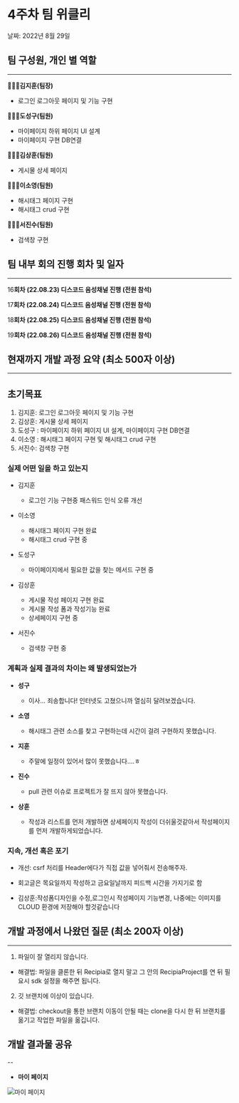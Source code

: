 # 4주차 팀 위클리

날짜: 2022년 8월 29일

## 팀 구성원, 개인 별 역할

---

**🙋🏻‍♂️김지훈(팀장)**

- 로그인 로그아웃 페이지 및 기능 구현

**🙋🏻‍♂️도성구(팀원)**

- 마이페이지 하위 페이지 UI 설계
- 마이페이지 구현 DB연결

**🙋🏻‍♂️김상훈(팀원)**

- 게시물 상세 페이지

**🙋🏻‍♀️이소영(팀원)**

- 해시태그 페이지 구현
- 해시태그 crud 구현

**🙋🏻‍♂️서진수(팀원)**

- 검색창 구현

## 팀 내부 회의 진행 회차 및 일자

---

16**회차 (22.08.23) 디스코드 음성채널 진행 (전원 참석)**

17**회차 (22.08.24) 디스코드 음성채널 진행 (전원 참석)**

18**회차 (22.08.25) 디스코드 음성채널 진행 (전원 참석)**

19**회차 (22.08.26) 디스코드 음성채널 진행 (전원 참석)**


## 현재까지 개발 과정 요약 (최소 500자 이상)

---

## 초기목표

1. 김지훈: 로그인 로그아웃 페이지 및 기능 구현
2. 김상훈: 게시물 상세 페이지
3. 도성구 : 마이페이지 하위 페이지 UI 설계, 마이페이지 구현 DB연결
4. 이소영 : 해시태그 페이지 구현 및 해시태그 crud 구현
5. 서진수: 검색창 구현

### 실제 어떤 일을 하고 있는지

- 김지훈
    - 로그인 기능 구현중 패스워드 인식 오류 개선

- 이소영
    - 해시태그 페이지 구현 완료
    - 해시태그 crud 구현 중

- 도성구
    - 마이페이지에서 필요한 값을 찾는 메서드 구현 중

- 김상훈
    - 게시물 작성 페이지 구현 완료
    - 게시물 작성 폼과 작성기능 완료
    - 상세페이지 구현 중
    
- 서진수
    - 검색창 구현 중
    
### 계획과 실제 결과의 차이는 왜 발생되었는가

- **성구**
    - 이사… 죄송합니다! 인터넷도 고쳤으니까 열심히 달려보겠습니다.
   
- **소영**
    - 해시태그 관련 소스를 찾고 구현하는데 시간이 걸려 구현하지 못했습니다.

- **지훈**
    - 주말에 일정이 있어서 많이 못했습니다....ㅎ

- **진수**
    - pull 관련 이슈로 프로젝트가 잘 뜨지 않아 못했습니다.

- **상훈**
    - 작성과 리스트를 먼저 개발하면 상세페이지 작성이 더쉬울것같아서 작성페이지를 먼저 개발하게되었습니다.
    
### 지속, 개선 혹은 포기

- 개선: csrf 처리를 Header에다가 직접 값을 넣어줘서 전송해주자.
- 회고글은 목요일까지 작성하고 금요일날까지 피드백 시간을 가지기로 함

- 김상훈:작성폼디자인을 수정,로그인시 작성페이지 기능변경, 나중에는 이미지를 CLOUD 환경에 저장해야 할것같습니다

## 개발 과정에서 나왔던 질문 (최소 200자 이상)

---
1. 파일이 잘 열리지 않습니다.
  - 해결법: 파일을 클론한 뒤 Recipia로 열지 말고 그 안의 RecipiaProject를 연 뒤 필요시 sdk 설정을 해주면 됩니다.
2. 깃 브랜치에 이상이 있습니다.
  - 해결법: checkout을 통한 브랜치 이동이 안될 때는 clone을 다시 한 뒤 브랜치를 옮기고 작업한 파일을 옮깁니다.


## 개발 결과물 공유

--

- **마이 페이지**

![마이 페이지](https://github.com/likelion-backendschool/recipia/blob/feature-%2346/Weekly_Log/images/4%EC%A3%BC%EC%B0%A8%EB%8F%84%EC%84%B1%EA%B5%AC%EB%8B%98%ED%8E%98%EC%9D%B4%EC%A7%80.png)

